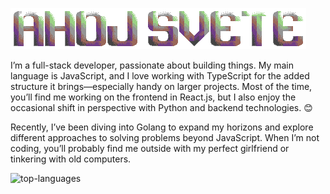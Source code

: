 ![banner](banner.png)

I’m a full-stack developer, passionate about building things. My main language is JavaScript, and I love working with TypeScript for the added structure it brings—especially handy on larger projects. Most of the time, you’ll find me working on the frontend in React.js, but I also enjoy the occasional shift in perspective with Python and backend technologies. 😊

Recently, I’ve been diving into Golang to expand my horizons and explore different approaches to solving problems beyond JavaScript. 
When I’m not coding, you’ll probably find me outside with my perfect girlfriend or tinkering with old computers.


<img src="https://github-language-widget.deno.dev/?username=asqit&dark=true" alt="top-languages"/>
